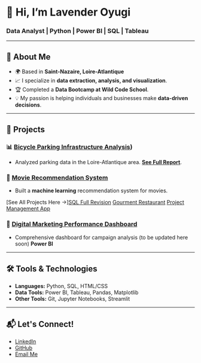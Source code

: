 # 👋 Hi, I’m Lavender Oyugi
### Data Analyst | Python | Power BI | SQL | Tableau

---

## 🌟 About Me
- 🌍 Based in **Saint-Nazaire, Loire-Atlantique**
- 📈 I specialize in **data extraction, analysis, and visualization**.
- 🏆 Completed a **Data Bootcamp at Wild Code School**.
- 💡 My passion is helping individuals and businesses make **data-driven decisions**.

---

## 💼 Projects

### 📊 **[Bicycle Parking Infrastructure Analysis](https://github.com/lavenderoyugi/-Bicycle-Parking-Infrastructure-Analysis-in-the-Loire-Atlantique-Area-))**
- Analyzed parking data in the Loire-Atlantique area. **[See Full Report](https://github.com/lavenderoyugi/-Bicycle-Parking-Infrastructure-Analysis-in-the-Loire-Atlantique-Area-)**.

### 🤖 **[Movie Recommendation System](https://github.com/lavenderoyugi/movie-recommendations-le-cruise)**
- Built a **machine learning** recommendation system for movies.

[See All Projects Here →][SQL Full Revision](https://github.com/lavenderoyugi/SQL-Full-Revision/blob/main/Lavennder_%5BS%5D_LC_SQL_Full_Revision.ipynb)  [Gourment Restaurant](https://github.com/lavenderoyugi/Gourmet-Restaurant)    [Project Management App](https://github.com/lavenderoyugi/Inventory-Management/blob/main/README.md)


### 🚀 **[Digital Marketing Performance Dashboard](https://www.linkedin.com/in/lavender-oyugianalyst/details/projects/1728637727969/single-media-viewer/?profileId=ACoAAD1xeKwB-5FvR8sAHdBuvhXC7gN43xvxH2c)**
- Comprehensive dashboard for campaign analysis (to be updated here soon) **Power BI**
---

## 🛠️ Tools & Technologies
- **Languages:** Python, SQL, HTML/CSS
- **Data Tools:** Power BI, Tableau, Pandas, Matplotlib
- **Other Tools:** Git, Jupyter Notebooks, Streamlit

---

## 📬 Let's Connect!
- [LinkedIn](https://www.linkedin.com/in/lavender-oyugianalyst/)
- [GitHub](https://github.com/Lovelylove03)
- [Email Me](lavenderoyugi1@gmail.com)



